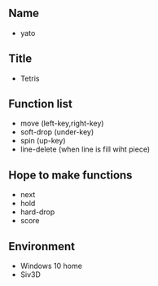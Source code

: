 ## Name
- yato

## Title
- Tetris

## Function list
- move (left-key,right-key)
- soft-drop (under-key)
- spin (up-key)
- line-delete (when line is fill wiht piece)

## Hope to make functions
- next
- hold
- hard-drop
- score

## Environment
- Windows 10 home
- Siv3D